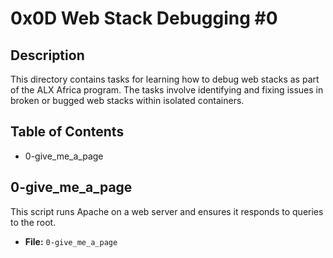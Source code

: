 # 0x0D Web Stack Debugging #0

## Description
This directory contains tasks for learning how to debug web stacks as part of the ALX Africa program. The tasks involve identifying and fixing issues in broken or bugged web stacks within isolated containers.

## Table of Contents
- 0-give_me_a_page

## 0-give_me_a_page
This script runs Apache on a web server and ensures it responds to queries to the root.

- **File:** `0-give_me_a_page`
